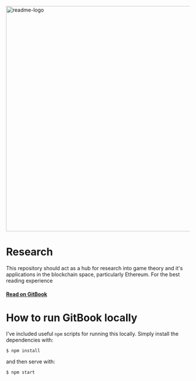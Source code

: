 <img width="615" alt="readme-logo" src="https://cloud.githubusercontent.com/assets/706123/20239781/f6698800-a8d6-11e6-9d83-bb32c6d1187b.png">

# Research
This repository should act as a hub for research into game theory and it's applications
in the blockchain space, particularly Ethereum. For the best reading experience

#### [Read on GitBook](https://dapp-studies.gitbooks.io/game-theory-study-group/content/)

# How to run GitBook locally
I've included useful `npm` scripts for running this locally. Simply install the dependencies with:
```
$ npm install
```
and then serve with:
```
$ npm start
```
